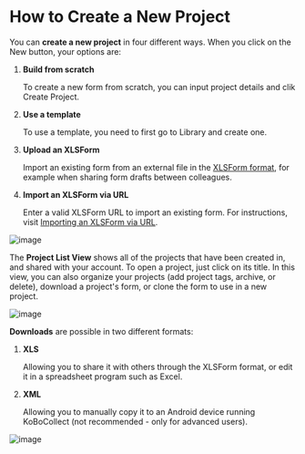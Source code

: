 # How to Create a New Project

You can **create a new project** in four different ways. When you click on the New button, your options are:

1. **Build from scratch**  

    To create a new form from scratch, you can input project details and clik Create Project.  
    
    
2. **Use a template**  

    To use a template, you need to first go to Library and create one.  
    
    
3. **Upload an XLSForm**  

    Import an existing form from an external file in the [XLSForm format](http://xlsform.org/en), for example when sharing form drafts between colleagues.  
    
    
4. **Import an XLSForm via URL**  

    Enter a valid XLSForm URL to import an existing form. For instructions, visit [Importing an XLSForm via URL](xls_url.html).  
    
   
![image](/images/new_project/create_new.gif)  

    
The **Project List View** shows all of the projects that have been created in, and shared with your account. To open a project, just click on its title. In this view, you can also organize your projects (add project tags, archive, or delete), download a project's form, or clone the form to use in a new project.  


![image](/images/new_project/list_view.gif)  


**Downloads** are possible in two different formats:  


1. **XLS**  

    
    Allowing you to share it with others through the XLSForm format, or edit it in a spreadsheet program such as Excel.  
    
    
2. **XML**  

    
    Allowing you to manually copy it to an Android device running KoBoCollect (not recommended - only for advanced users).  
    
    
![image](/images/new_project/download.gif)  

